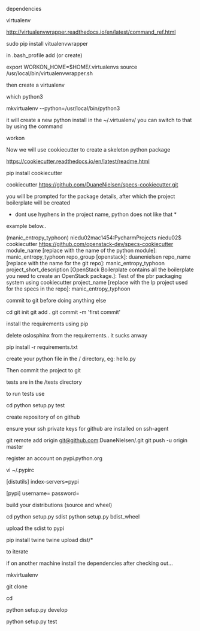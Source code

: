 dependencies

virtualenv

http://virtualenvwrapper.readthedocs.io/en/latest/command_ref.html

sudo pip install vitualenvwrapper

in .bash_profile add (or create)

export WORKON_HOME=$HOME/.virtualenvs
source /usr/local/bin/virtualenvwrapper.sh

then create a virtualenv

which python3

mkvirtualenv --python=/usr/local/bin/python3 <project>

it will create a new python install in the ~/.virtualenv/<project directory>
you can switch to that by using the command

workon <project>

Now we will use cookiecutter to create a skeleton python package

https://cookiecutter.readthedocs.io/en/latest/readme.html

pip install cookiecutter

cookiecutter https://github.com/DuaneNielsen/specs-cookiecutter.git

you will be prompted for the package details, after which the project boilerplate will be created
* dont use hyphens in the project name, python does not like that *

example below..

(manic_entropy_typhoon) niedu02mac1454:PycharmProjects niedu02$ cookiecutter https://github.com/openstack-dev/specs-cookiecutter
module_name [replace with the name of the python module]: manic_entropy_typhoon
repo_group [openstack]: duanenielsen
repo_name [replace with the name for the git repo]: manic_entropy_typhoon
project_short_description [OpenStack Boilerplate contains all the boilerplate you need to create an OpenStack package.]: Test of the pbr packaging system using cookiecutter
project_name [replace with the lp project used for the specs in the repo]: manic_entropy_typhoon

commit to git before doing anything else

cd <project>
git init
git add .
git commit -m 'first commit'

install the requirements using pip

delete oslosphinx from the requirements.. it sucks anway

pip install -r requirements.txt

create your python file in the <project>/<project> directory, eg: hello.py

Then commit the project to git



tests are in the <project>/tests directory

to run tests use

cd <project>
python setup.py test


create repository of <project> on github

ensure your ssh private keys for github are installed on ssh-agent

git remote add origin git@github.com:DuaneNielsen/<project>.git
git push -u origin master

register an account on pypi.python.org

vi ~/.pypirc

[distutils]
index-servers=pypi

[pypi]
username=<userid>
password=<password>

build your distributions (source and wheel)

cd <project>
python setup.py sdist
python setup.py bdist_wheel

upload the sdist to pypi

pip install twine
twine upload dist/*

to iterate

if on another machine install the dependencies after checking out...

mkvirtualenv <project>

git clone <project url>

cd <project>

python setup.py develop

python setup.py test